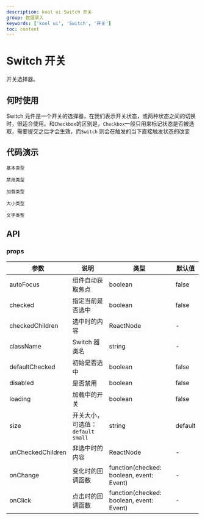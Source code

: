 ```yaml
---
description: kool ui Switch 开关
group: 数据录入
keywords: ['kool ui', 'Switch', '开关']
toc: content
---
```


# Switch 开关

开关选择器。

## 何时使用

Switch 元件是一个开关的选择器，在我们表示开关状态，或两种状态之间的切换时，很适合使用。和`Checkbox`的区别是，`Checkbox`一般只用来标记状态是否被选取，需要提交之后才会生效，而`Switch`
则会在触发的当下直接触发状态的改变

## 代码演示

<code src="./demo/basic.tsx">基本类型</code>

<code src="./demo/disabled.tsx">禁用类型</code>

<code src="./demo/loading.tsx">加载类型</code>

<code src="./demo/size.tsx">大小类型</code>

<code src="./demo/text.tsx">文字类型</code>

## API

### props

| 参数              | 说明                                | 类型                                     | 默认值  |
| ----------------- | ----------------------------------- | ---------------------------------------- | ------- |
| autoFocus         | 组件自动获取焦点                    | boolean                                  | false   |
| checked           | 指定当前是否选中                    | boolean                                  | false   |
| checkedChildren   | 选中时的内容                        | ReactNode                                | -       |
| className         | Switch 器类名                       | string                                   | -       |
| defaultChecked    | 初始是否选中                        | boolean                                  | false   |
| disabled          | 是否禁用                            | boolean                                  | false   |
| loading           | 加载中的开关                        | boolean                                  | false   |
| size              | 开关大小，可选值：`default` `small` | string                                   | default |
| unCheckedChildren | 非选中时的内容                      | ReactNode                                | -       |
| onChange          | 变化时的回调函数                    | function(checked: boolean, event: Event) | -       |
| onClick           | 点击时的回调函数                    | function(checked: boolean, event: Event) | -       |
